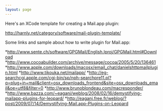 ```yaml
---
layout: page
---
```




Here's an XCode template for creating a Mail.app plugin:

http://harnly.net/category/software/mail-plugin-template/

Some links and sample about how to write plugin for Mail.app:

*http://www.sente.ch/software/GPGMail/English.lproj/GPGMail.html#Download
*http://www.cocoabuilder.com/archive/message/cocoa/2005/5/20/136461
*http://www.apple.com/downloads/macosx/email_chat/danielshttpmailplugin.html
*http://www.tikouka.net/mailapp/
*http://eg-searchcgi.apple.com/cgi-bin/sp/nph-searchpre11.pl?q=plug+in+mail&client=osx_downloads_frontend&site=osx_downloads_email&oe=utf8&filter=0
*http://www.brunoblondeau.com/macresponder/
*http://www.bazza.com/~eaganj/weblog/2008/02/16/demystifying-mailapp-plugins-for-leopard/
*http://eaganj.free.fr/weblog/?post/2009/07/14/Demystifying-Mail.app-Plugins-on-Leopard
